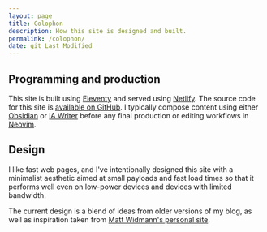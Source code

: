 ```yaml
---
layout: page
title: Colophon
description: How this site is designed and built.
permalink: /colophon/
date: git Last Modified
---
```


## Programming and production

This site is built using [Eleventy](https://11ty.dev) and served using [Netlify](https://www.netlify.com/). The source code for this site is [available on GitHub](https://github.com/svoisen/seanvoisen.com). I typically compose content using either [Obsidian](https://obsidian.md) or [iA Writer](https://ia.net/writer) before any final production or editing workflows in [Neovim](https://neovim.io/). 

## Design

I like fast web pages, and I've intentionally designed this site with a minimalist aesthetic aimed at small payloads and fast load times so that it performs well even on low-power devices and devices with limited bandwidth.

The current design is a blend of ideas from older versions of my blog, as well as inspiration taken from [Matt Widmann's personal site](https://mattwidmann.net/).
